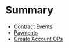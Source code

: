 # Summary

- [Contract Events](./contract-events.md)
- [Payments](./payments.md)
- [Create Account OPs](./create-account.md)
